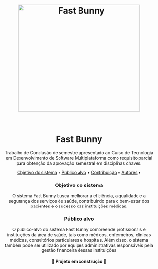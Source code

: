 <h1 align="center">
  <br>
  <img src="https://i.ibb.co/YtFZh6J/Fastbunny.jpg" alt="Fast Bunny" height="350" width="400">
  <br><br>
</h1>

<h1 align="center">Fast Bunny</h1>
<p align="center">Trabalho de Conclusão de semestre apresentado ao Curso de Tecnologia em
Desenvolvimento de Software Multiplataforma como requisito parcial para obtenção
da aprovação semestral em disciplinas chaves.
</p>
<p align="center">
 <a href="#objetivo">Objetivo do sistema</a> •
 <a href="#publico-alvo">Público alvo</a> •
 <a href="#contribuicao">Contribuição</a> • 
 <a href="#autor">Autores</a> •
</p>

<h3 align="center">Objetivo do sistema</h3>
<p align="center">O sistema Fast Bunny busca melhorar a eficiência, a qualidade e a segurança dos serviços de saúde, contribuindo para o bem-estar dos pacientes e o sucesso das instituições médicas.</p>

<h3 align="center">Público alvo</h3>
<p align="center">O público-alvo do sistema Fast Bunny compreende profissionais e instituições da área de saúde, tais como médicos, enfermeiros, clínicas médicas, consultórios particulares e hospitais. Além disso, o sistema também pode ser utilizado por equipes administrativas responsáveis pela gestão financeira dessas instituições </p>

<h4 align="center"> 
	🚧  Projeto em construção  🚧
</h4>

